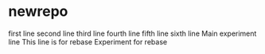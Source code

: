 # newrepo
first line
second line
third line
fourth line
fifth line
sixth line
Main experiment line
This line is for rebase
Experiment for rebase

